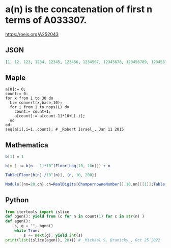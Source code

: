 # a\(n\) is the concatenation of first n terms of A033307\.
https://oeis.org/A252043
## JSON
```JSON
[1, 12, 123, 1234, 12345, 123456, 1234567, 12345678, 123456789, 1234567891, 12345678910, 123456789101, 1234567891011, 12345678910111, 123456789101112, 1234567891011121, 12345678910111213, 123456789101112131, 1234567891011121314]
```
## Maple
```Maple
a[0]:= 0;
count:= 0:
for x from 1 to 30 do
  L:= convert(x,base,10);
  for i from 1 to nops(L) do
    count:= count+1;
    a[count]:= a[count-1]*10+L[-i];
  od
od:
seq(a[i],i=1..count); # _Robert Israel_, Jan 11 2015
```
## Mathematica
```Mathematica
b[1] = 1
```
```Mathematica
b[n_] := b[n - 1]*10^(Floor[Log[10, 10n]]) + n
```
```Mathematica
Table[Floor[b[n] /10^(n)], {n, 10, 200}]
```
```Mathematica
Module[{nn=20,ch},ch=RealDigits[ChampernowneNumber[],10,nn][[1]];Table[ FromDigits[ Take[ch,n]],{n,nn}]] (* _Harvey P. Dale_, Aug 31 2015 *)
```
## Python
```Python
from itertools import islice
def bgen(): yield from (c for n in count(1) for c in str(n) )
def agen():
    s, g = "", bgen()
    while True:
        s += next(g); yield int(s)
print(list(islice(agen(), 20))) # _Michael S. Branicky_, Oct 25 2022
```
